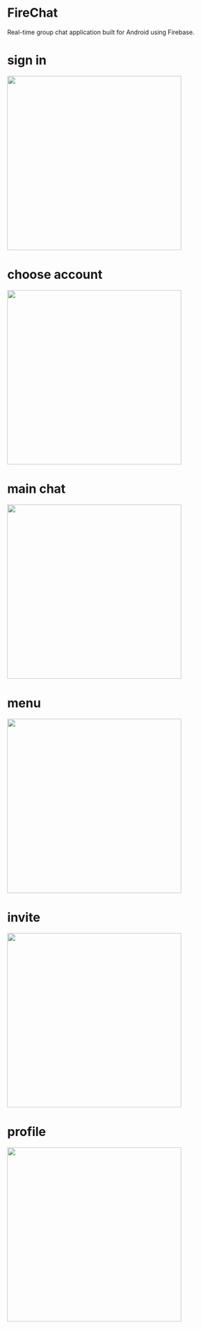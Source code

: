 # FireChat
Real-time group chat application built for Android using Firebase.

# sign in
<img src="images/signin.png" width="400px" />

# choose account 
<img src="images/account.png" width="400px" />

# main chat
<img src="images/chat.png" width="400px" />

# menu
<img src="images/menu.png" width="400px" />

# invite
<img src="images/invite.png" width="400px" />

# profile
<img src="images/profile.png" width="400px" />
